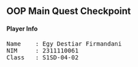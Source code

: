 ## OOP Main Quest Checkpoint

#### Player Info
<pre>
Name    : Egy Destiar Firmandani
NIM     : 2311110061
Class   : S1SD-04-02
</pre>
